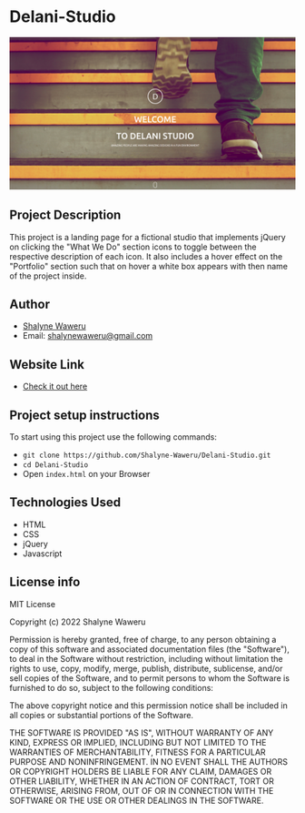# Delani-Studio
![](assets/delani-studio.png)

## Project Description
This project is a landing page for a fictional studio that implements jQuery on clicking the "What We Do" section icons to toggle between the respective description of each icon. It also includes a hover effect on the "Portfolio" section such that on hover a white box appears with then name of the project inside.

## Author
- [Shalyne Waweru](https://github.com/Shalyne-Waweru)
- Email: shalynewaweru@gmail.com

## Website Link
- [Check it out here](https://shalyne-waweru.github.io/Delani-Studio/)

## Project setup instructions
To start using this project use the following commands:

- `git clone https://github.com/Shalyne-Waweru/Delani-Studio.git`
- `cd Delani-Studio`
-  Open `index.html` on your Browser

## Technologies Used
- HTML
- CSS
- jQuery
- Javascript

## License info
MIT License

Copyright (c) 2022 Shalyne Waweru

Permission is hereby granted, free of charge, to any person obtaining a copy
of this software and associated documentation files (the "Software"), to deal
in the Software without restriction, including without limitation the rights
to use, copy, modify, merge, publish, distribute, sublicense, and/or sell
copies of the Software, and to permit persons to whom the Software is
furnished to do so, subject to the following conditions:

The above copyright notice and this permission notice shall be included in all
copies or substantial portions of the Software.

THE SOFTWARE IS PROVIDED "AS IS", WITHOUT WARRANTY OF ANY KIND, EXPRESS OR
IMPLIED, INCLUDING BUT NOT LIMITED TO THE WARRANTIES OF MERCHANTABILITY,
FITNESS FOR A PARTICULAR PURPOSE AND NONINFRINGEMENT. IN NO EVENT SHALL THE
AUTHORS OR COPYRIGHT HOLDERS BE LIABLE FOR ANY CLAIM, DAMAGES OR OTHER
LIABILITY, WHETHER IN AN ACTION OF CONTRACT, TORT OR OTHERWISE, ARISING FROM,
OUT OF OR IN CONNECTION WITH THE SOFTWARE OR THE USE OR OTHER DEALINGS IN THE
SOFTWARE.
